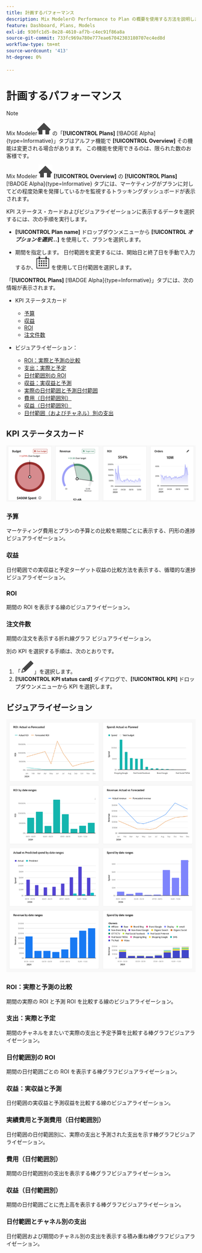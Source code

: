 ```yaml
---
title: 計画するパフォーマンス
description: Mix Modelerの Performance to Plan の概要を使用する方法を説明します。
feature: Dashboard, Plans, Models
exl-id: 930fc1d5-8e28-4610-af7b-c4ec91f86a8a
source-git-commit: 733fc969a780e777eae67042303180707ec4ed8d
workflow-type: tm+mt
source-wordcount: '413'
ht-degree: 0%

---
```


# 計画するパフォーマンス

>[!NOTE]
>
>Mix Modeler![ ホーム ](/help/assets/icons/Home.svg) の「**[!UICONTROL Plans]** [!BADGE Alpha]{type=Informative}」タブはアルファ機能で **[!UICONTROL Overview]** その機能は変更される場合があります。 この機能を使用できるのは、限られた数のお客様です。




Mix Modeler ![ ホーム ](/help/assets/icons/Home.svg) **[!UICONTROL Overview]** の **[!UICONTROL Plans]** [!BADGE Alpha]{type=Informative} タブには、マーケティングがプランに対してどの程度効果を発揮しているかを監視するトラッキングダッシュボードが表示されます。

KPI ステータス・カードおよびビジュアライゼーションに表示するデータを選択するには、次の手順を実行します。

* **[!UICONTROL Plan name]** ドロップダウンメニューから **[!UICONTROL _オプションを選択…_]** を使用して、プランを選択します。

* 期間を指定します。 日付範囲を変更するには、開始日と終了日を手動で入力するか、![ カレンダー ](/help/assets/icons/Calendar.svg) を使用して日付範囲を選択します。

「**[!UICONTROL Plans]** [!BADGE Alpha]{type=Informative}」タブには、次の情報が表示されます。

* KPI ステータスカード

   * [予算](#budget)
   * [収益](#revenue)
   * [ROI](#roi)
   * [注文件数](#orders)

* ビジュアライゼーション：
   * [ROI：実際と予測の比較](#roi-actual-vs-forecasted)
   * [支出：実際と予定](#spend-actual-vs-planned)
   * [日付範囲別の ROI](#roi-by-date-ranges)
   * [収益：実収益と予測](#revenue-actual-vs-forecasted)
   * [実際の日付範囲と予測日付範囲](#actual-vs-predicted-spend-by-date-ranges)
   * [費用（日付範囲別）](#spend-by-date-ranges)
   * [収益（日付範囲別）](#revenue-by-date-ranges)
   * [日付範囲（およびチャネル）別の支出](#spend-by-date-ranges-and-channels)

## KPI ステータスカード

![KPI ステータスカード ](../assets/performance-to-plan-kpi-cards.png)


### 予算

マーケティング費用とプランの予算との比較を期間ごとに表示する、円形の進捗ビジュアライゼーション。

### 収益

日付範囲での実収益と予定ターゲット収益の比較方法を表示する、循環的な進捗ビジュアライゼーション。


### ROI

期間の ROI を表示する線のビジュアライゼーション。


### 注文件数

期間の注文を表示する折れ線グラフ ビジュアライゼーション。

別の KPI を選択する手順は、次のとおりです。

1. 「![編集](/help/assets/icons/Edit.svg)」を選択します。
1. **[!UICONTROL KPI status card]** ダイアログで、**[!UICONTROL KPI]** ドロップダウンメニューから KPI を選択します。


## ビジュアライゼーション

![ 表示 ](../assets/performance-to-plan-visualizations.png)

### ROI：実際と予測の比較

期間の実際の ROI と予測 ROI を比較する線のビジュアライゼーション。


### 支出：実際と予定

期間のチャネルをまたいで実際の支出と予定予算を比較する棒グラフビジュアライゼーション。

### 日付範囲別の ROI

期間の日付範囲ごとの ROI を表示する棒グラフビジュアライゼーション。


### 収益：実収益と予測

日付範囲の実収益と予測収益を比較する線のビジュアライゼーション。


### 実績費用と予測費用（日付範囲別）

日付範囲の日付範囲別に、実際の支出と予測された支出を示す棒グラフビジュアライゼーション。


### 費用（日付範囲別）

期間の日付範囲別の支出を表示する棒グラフビジュアライゼーション。


### 収益（日付範囲別）

期間の日付範囲ごとに売上高を表示する棒グラフビジュアライゼーション。


### 日付範囲とチャネル別の支出

日付範囲および期間のチャネル別の支出を表示する積み重ね棒グラフビジュアライゼーション。
